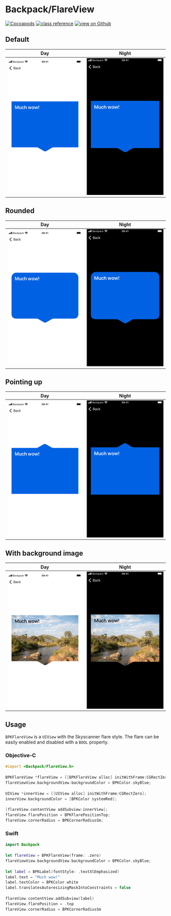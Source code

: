 # Backpack/FlareView

[![Cocoapods](https://img.shields.io/cocoapods/v/Backpack.svg?style=flat)](https://cocoapods.org/pods/Backpack)
[![class reference](https://img.shields.io/badge/Class%20reference-iOS-blue)](https://backpack.github.io/ios/versions/latest/uikit/Classes/BPKFlareView.html)
[![view on Github](https://img.shields.io/badge/Source%20code-GitHub-lightgrey)](https://github.com/Skyscanner/backpack-ios/tree/main/Backpack/FlareView)

## Default

| Day | Night |
| --- | --- |
| ![iPhone 8 simulator](https://raw.githubusercontent.com/Skyscanner/backpack-ios/main/screenshots/iPhone%208-flare-view___default_lm.png) |![iPhone 8 simulator - dark mode](https://raw.githubusercontent.com/Skyscanner/backpack-ios/main/screenshots/iPhone%208-flare-view___default_dm.png) |

## Rounded

| Day | Night |
| --- | --- |
| ![iPhone 8 simulator](https://raw.githubusercontent.com/Skyscanner/backpack-ios/main/screenshots/iPhone%208-flare-view___rounded_lm.png) |![iPhone 8 simulator - dark mode](https://raw.githubusercontent.com/Skyscanner/backpack-ios/main/screenshots/iPhone%208-flare-view___rounded_dm.png) |

## Pointing up

| Day | Night |
| --- | --- |
| ![iPhone 8 simulator](https://raw.githubusercontent.com/Skyscanner/backpack-ios/main/screenshots/iPhone%208-flare-view___flare-at-top_lm.png) |![iPhone 8 simulator - dark mode](https://raw.githubusercontent.com/Skyscanner/backpack-ios/main/screenshots/iPhone%208-flare-view___flare-at-top_dm.png) |

## With background image

| Day | Night |
| --- | --- |
| ![iPhone 8 simulator](https://raw.githubusercontent.com/Skyscanner/backpack-ios/main/screenshots/iPhone%208-flare-view___background-image_lm.png) |![iPhone 8 simulator - dark mode](https://raw.githubusercontent.com/Skyscanner/backpack-ios/main/screenshots/iPhone%208-flare-view___background-image_dm.png) |

## Usage

`BPKFlareView` is a `UIView` with the Skyscanner flare style. The flare can be easily enabled and disabled with a `BOOL` property.

### Objective-C

```objective-c
#import <Backpack/FlareView.h>

BPKFlareView *flareView = [[BPKFlareView alloc] initWithFrame:CGRectZero];
flareViewView.backgroundView.backgroundColor = BPKColor.skyBlue;

UIView *innerView = [[UIView alloc] initWithFrame:CGRectZero];
innerView.backgroundColor = [BPKColor systemRed];

[flareView.contentView addSubview:innerView];
flareView.flarePosition = BPKFlarePositionTop;
flareView.cornerRadius = BPKCornerRadiusSm;
```

### Swift

```swift
import Backpack

let flareView = BPKFlareView(frame: .zero)
flareViewView.backgroundView.backgroundColor = BPKColor.skyBlue;

let label = BPKLabel(fontStyle: .textXlEmphasized)
label.text = "Much wow!"
label.textColor = BPKColor.white
label.translatesAutoresizingMaskIntoConstraints = false

flareView.contentView.addSubview(label)
flareView.flarePosition = .top
flareView.cornerRadius = BPKCornerRadiusSm
```
